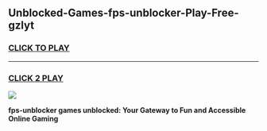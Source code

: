 
## Unblocked-Games-fps-unblocker-Play-Free-gzlyt
<h3>
<a href="https://premium76.site?title=fps-unblocker&ref=21A">CLICK TO PLAY</a></h3>
<hr>

<h3>
<a href="https://premium76.site?title=fps-unblocker&ref=21A">CLICK 2 PLAY</a>
  
</h3>

<a href="https://premium76.site?title=fps-unblocker&ref=21A"><img src="https://clearcache.store/games.png"></a>


**fps-unblocker games unblocked: Your Gateway to Fun and Accessible Online Gaming**

